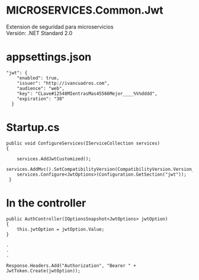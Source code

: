 # MICROSERVICES.Common.Jwt
Extension de seguridad para microservicios  
Versión: .NET Standard 2.0  

# appsettings.json
```
"jwt": {
    "enabled": true,
    "issuer": "http://ivancuadros.com",
    "audience": "web",
    "key": "CLave#12548MIentrasMas45566Mejor____%%%dddd",
    "expiration": "30"
  }
```

# Startup.cs
```
public void ConfigureServices(IServiceCollection services)
{

    services.AddJwtCustomized();
    services.AddMvc().SetCompatibilityVersion(CompatibilityVersion.Version_2_2);
    services.Configure<JwtOptions>(Configuration.GetSection("jwt"));
 }
```

# In the controller
```
public AuthController(IOptionsSnapshot<JwtOptions> jwtOption)
{
    this.jwtOption = jwtOption.Value;
}

.
.
.

Response.Headers.Add("Authorization", "Bearer " + JwtToken.Create(jwtOption));
```

